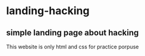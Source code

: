 # landing-hacking
## simple landing page about hacking

This website is only html and css for practice porpuse
